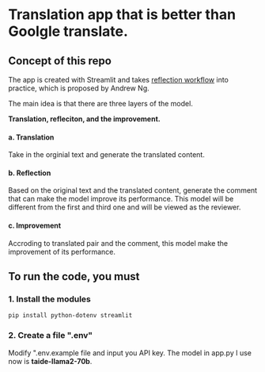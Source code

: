 # Translation app that is better than Goolgle translate.

## Concept of this repo

The app is created with Streamlit and takes [reflection workflow](https://github.com/andrewyng/translation-agent/tree/e0fc605acbb5d78cb7a58a98bc8bd8f0056df49c) into practice, which is proposed by Andrew Ng.

The main idea is that there are three layers of the model.

**Translation, refleciton, and the improvement.**

#### a. Translation

Take in the orginial text and generate the translated content.

#### b. Reflection

Based on the original text and the translated content, generate the comment that can make the model improve its performance. This model will be different from the first and third one and will be viewed as the reviewer.

#### c. Improvement

Accroding to translated pair and the comment, this model make the improvement of its performance.

## To run the code, you must

### 1. Install the modules

```
pip install python-dotenv streamlit
```

### 2. Create a file ".env"

Modify ".env.example file and input you API key.
The model in app.py I use now is **taide-llama2-70b**.
